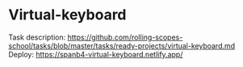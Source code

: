 # Virtual-keyboard
Task description: https://github.com/rolling-scopes-school/tasks/blob/master/tasks/ready-projects/virtual-keyboard.md <br>
Deploy: https://spanb4-virtual-keyboard.netlify.app/
